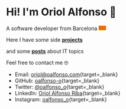 # Hi! I'm Oriol Alfonso :wave:

A software developer from Barcelona <img src="assets/flag_catalonia.png" style="width: 20px;"/>

Here I have some side **[projects](projects/index.md)**

and some **[posts](posts/index.md)** about IT topics

Feel free to contact me 🤓

- Email: [oriol@oalfonso.com](mailto:oriol@oalfonso.com){target=_blank}
- GitHub: [oalfonso-o](https://github.com/oalfonso-o){target=_blank}
- Twitter: [@oalfonso_o](https://twitter.com/oalfonso_o){target=_blank}
- LinkedIn: [Oriol Alfonso Riba](https://www.linkedin.com/in/oalfonso/){target=_blank}
- Instagram: [oalfonso_o](https://www.instagram.com/oalfonso_o/){target=_blank}
